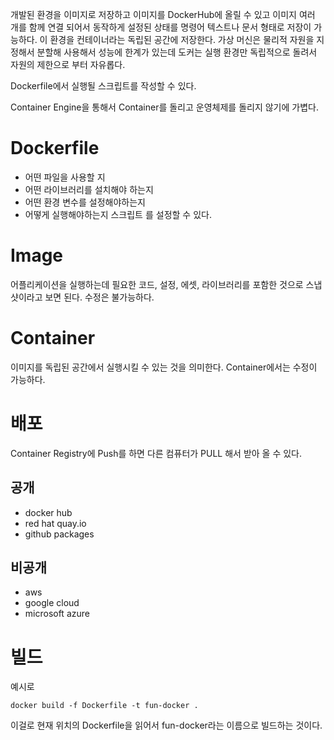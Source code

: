 개발된 환경을 이미지로 저장하고
이미지를 DockerHub에 올릴 수 있고
이미지 여러 개를 함께 연결 되어서 동작하게 설정된 상태를 명령어 텍스트나 문서 형태로 저장이 가능하다.
이 환경을 컨테이너라는 독립된 공간에 저장한다.
가상 머신은 물리적 자원을 지정해서 분할해 사용해서 성능에 한계가 있는데
도커는 실행 환경만 독립적으로 돌려서 자원의 제한으로 부터 자유롭다.

Dockerfile에서 실행될 스크립트를 작성할 수 있다.

Container Engine을 통해서 Container를 돌리고
운영체제를 돌리지 않기에 가볍다.

# Dockerfile
- 어떤 파일을 사용할 지
- 어떤 라이브러리를 설치해야 하는지
- 어떤 환경 변수를 설정해야하는지
- 어떻게 실행해야하는지 스크립트
를 설정할 수 있다.

# Image
어플리케이션을 실행하는데 필요한 코드, 설정, 에셋, 라이브러리를 포함한 것으로
스냅샷이라고 보면 된다.
수정은 불가능하다.

# Container
이미지를 독립된 공간에서 실행시킬 수 있는 것을 의미한다.
Container에서는 수정이 가능하다.

# 배포
Container Registry에 Push를 하면 다른 컴퓨터가 PULL 해서 받아 올 수 있다.

## 공개
- docker hub
- red hat quay.io
- github packages

## 비공개
- aws
- google cloud
- microsoft azure

# 빌드
예시로
```shell
docker build -f Dockerfile -t fun-docker .
```
이걸로 현재 위치의 Dockerfile을 읽어서 fun-docker라는 이름으로 빌드하는 것이다.
